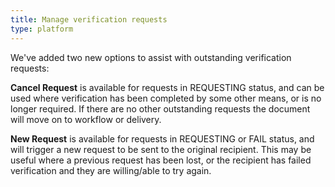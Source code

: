 ```yaml
---
title: Manage verification requests
type: platform
---
```


We've added two new options to assist with outstanding verification requests:

**Cancel Request** is available for requests in REQUESTING status, and can be used where verification has been completed by some other means, or is no longer required. If there are no other outstanding requests the document will move on to workflow or delivery.

**New Request** is available for requests in REQUESTING or FAIL status, and will trigger a new request to be sent to the original recipient. This may be useful where a previous request has been lost, or the recipient has failed verification and they are willing/able to try again.

